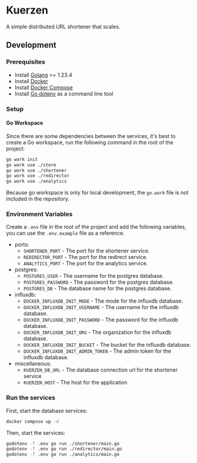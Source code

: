 # Kuerzen

A simple distributed URL shortener that scales.

## Development

### Prerequisites

- Install [Golang](https://go.dev/dl/) >= 1.23.4
- Install [Docker](https://docs.docker.com/get-docker/)
- Install [Docker Compose](https://docs.docker.com/compose/install/)
- Install [Go dotenv](https://github.com/joho/godotenv) as a command line tool

### Setup

#### Go Workspace

Since there are some dependencies between the services, it's best to create a Go workspace, run the following command in the root of the project:

```bash
go work init
go work use ./store
go work use ./shortener
go work use ./redirector
go work use ./analytics
```

Because go workspace is only for local development, the `go.work` file is not included in the repository.

### Environment Variables

Create a `.env` file in the root of the project and add the following variables, you can use the `.env.example` file as a reference.

- ports:
  - `SHORTENER_PORT` - The port for the shortener service.
  - `REDIRECTOR_PORT` - The port for the redirect service.
  - `ANALYTICS_PORT` - The port for the analytics service.
- postgres:
  - `POSTGRES_USER` - The username for the postgres database.
  - `POSTGRES_PASSWORD` - The password for the postgres database.
  - `POSTGRES_DB` - The database name for the postgres database.
- influxdb:
  - `DOCKER_INFLUXDB_INIT_MODE` - The mode for the influxdb database.
  - `DOCKER_INFLUXDB_INIT_USERNAME` - The username for the influxdb database.
  - `DOCKER_INFLUXDB_INIT_PASSWORD` - The password for the influxdb database.
  - `DOCKER_INFLUXDB_INIT_ORG` - The organization for the influxdb database.
  - `DOCKER_INFLUXDB_INIT_BUCKET` - The bucket for the influxdb database.
  - `DOCKER_INFLUXDB_INIT_ADMIN_TOKEN` - The admin token for the influxdb database.
- miscellaneous:
  - `KUERZEN_DB_URL` - The database connection url for the shortener service
  - `KUERZEN_HOST` - The host for the application

### Run the services

First, start the database services:

```bash
docker compose up -d
```

Then, start the services:

```bash
godotenv -f .env go run ./shortener/main.go
godotenv -f .env go run ./redirector/main.go
godotenv -f .env go run ./analytics/main.go
```
